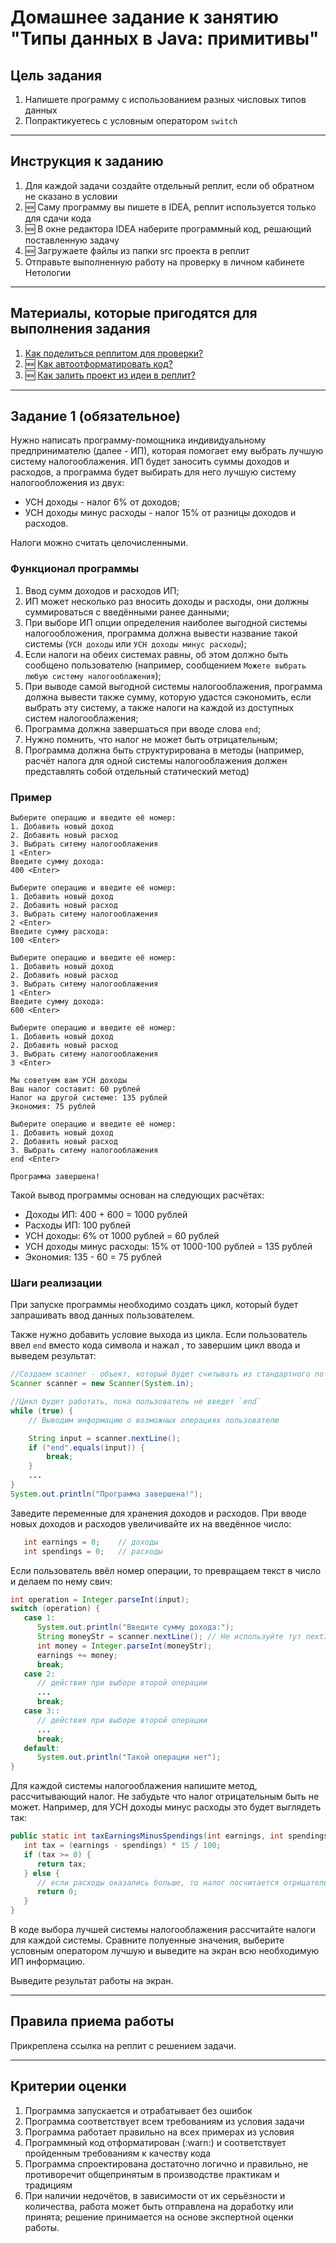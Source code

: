 # Домашнее задание к занятию "Типы данных в Java: примитивы"

## Цель задания

1. Напишете программу с использованием разных числовых типов данных
1. Попрактикуетесь с условным оператором `switch`

------

## Инструкция к заданию

1. Для каждой задачи создайте отдельный реплит, если об обратном не сказано в условии
1. :new: Саму программу вы пишете в IDEA, реплит используется только для сдачи кода
3. :new: В окне редактора IDEA наберите программный код, решающий поставленную задачу
5. :new: Загружаете файлы из папки src проекта в реплит
6. Отправьте выполненную работу на проверку в личном кабинете Нетологии

------

## Материалы, которые пригодятся для выполнения задания

1. [Как поделиться реплитом для проверки?](https://github.com/netology-code/java2-homeworks/blob/main/QA_ReplitShare.md)
2. :new: [Как автоотформатировать код?](https://github.com/netology-code/java2-homeworks/blob/main/QA_Format.md)
3. :new: [Как залить проект из идеи в реплит?](https://github.com/netology-code/java2-homeworks/blob/main/QA_ReplitUpload.md)

------

## Задание 1 (обязательное)

Нужно написать программу-помощника индивидуальному предпринимателю (далее - ИП), которая помогает ему выбрать лучшую систему налогооблажения.
ИП будет заносить суммы доходов и расходов, а программа будет выбирать для него лучшую систему налогообложения из двух:
* УСН доходы - налог 6% от доходов;
* УСН доходы минус расходы - налог 15% от разницы доходов и расходов.

Налоги можно считать целочисленными.

### Функционал программы
1. Ввод сумм доходов и расходов ИП;
2. ИП может несколько раз вносить доходы и расходы, они должны суммироваться с введёнными ранее данными;
3. При выборе ИП опции определения наиболее выгодной системы налогообложения, программа должна вывести название такой системы (`УСН доходы` или `УСН доходы минус расходы`);
4. Если налоги на обеих системах равны, об этом должно быть сообщено пользователю (например, сообщением `Можете выбрать любую систему налогооблажения`);
5. При выводе самой выгодной системы налогооблажения, программа должна вывести также сумму, которую удастся сэкономить, если выбрать эту систему, а также налоги на каждой из доступных систем налогооблажения;
6. Программа должна завершаться при вводе слова `end`;
7. Нужно помнить, что налог не может быть отрицательным;
8. Программа должна быть структурирована в методы (например, расчёт налога для одной системы налогооблажения должен представлять собой отдельный статический метод)

### Пример 
```
Выберите операцию и введите её номер:
1. Добавить новый доход
2. Добавить новый расход
3. Выбрать ситему налогооблажения
1 <Enter>
Введите сумму дохода:
400 <Enter>

Выберите операцию и введите её номер:
1. Добавить новый доход
2. Добавить новый расход
3. Выбрать ситему налогооблажения
2 <Enter>
Введите сумму расхода:
100 <Enter>

Выберите операцию и введите её номер:
1. Добавить новый доход
2. Добавить новый расход
3. Выбрать ситему налогооблажения
1 <Enter>
Введите сумму дохода:
600 <Enter>

Выберите операцию и введите её номер:
1. Добавить новый доход
2. Добавить новый расход
3. Выбрать ситему налогооблажения
3 <Enter>

Мы советуем вам УСН доходы
Ваш налог составит: 60 рублей
Налог на другой системе: 135 рублей
Экономия: 75 рублей

Выберите операцию и введите её номер:
1. Добавить новый доход
2. Добавить новый расход
3. Выбрать ситему налогооблажения
end <Enter>

Программа завершена!
```

Такой вывод программы основан на следующих расчётах:
* Доходы ИП: 400 + 600 = 1000 рублей
* Расходы ИП: 100 рублей
* УСН доходы: 6% от 1000 рублей = 60 рублей
* УСН доходы минус расходы: 15% от 1000-100 рублей = 135 рублей
* Экономия: 135 - 60 = 75 рублей

### Шаги реализации
При запуске программы необходимо создать цикл, который будет запрашивать ввод данных пользователем.

Также нужно добавить условие выхода из цикла. Если пользователь ввел `end` вместо кода символа и нажал <enter>, то завершим цикл ввода и выведем результат:
   ```java
   //Создаем scanner - объект, который будет считывать из стандартного потока ввода/вывода (console)
   Scanner scanner = new Scanner(System.in);

   //Цикл будет работать, пока пользователь не введет `end`
   while (true) {     
       // Выводим информацию о возможных операциях пользователю
   
       String input = scanner.nextLine();
       if ("end".equals(input)) {
           break;
       }
       ...
   }
   System.out.println("Программа завершена!");
   ```

Заведите переменные для хранения доходов и расходов. При вводе новых доходов и расходов увеличивайте их на введённое число:
   ```java
      int earnings = 0;    // доходы
      int spendings = 0;   // расходы
   ```

Если пользователь ввёл номер операции, то превращаем текст в число и делаем по нему свич:
   ```java
   int operation = Integer.parseInt(input);
   switch (operation) {
      case 1:
         System.out.println("Введите сумму дохода:");
         String moneyStr = scanner.nextLine(); // Не используйте тут nextInt (!)
         int money = Integer.parseInt(moneyStr);
         earnings += money;
         break;
      case 2:
         // действия при выборе второй операции
         ...
         break;
      case 3::
         // действия при выборе второй операции
         ...
         break;
      default:
         System.out.println("Такой операции нет");
   }
   ```

Для каждой системы налогооблажения напишите метод, рассчитывающий налог. Не забудьте что налог отрицательным быть не может. Например, для УСН доходы минус расходы это будет выглядеть так:
   ```java
   public static int taxEarningsMinusSpendings(int earnings, int spendings) {
      int tax = (earnings - spendings) * 15 / 100;
      if (tax >= 0) {
         return tax;
      } else {
         // если расходы оказались больше, то налог посчитается отрицательным
         return 0;
      }
   }
   ```

В коде выбора лучшей системы налогооблажения рассчитайте налоги для каждой системы. Сравните полуенные значения, выберите условным оператором лучшую и выведите на экран всю необходимую ИП информацию.

Выведите результат работы на экран.

------

## Правила приема работы

Прикреплена ссылка на реплит с решением задачи.

------

## Критерии оценки

1. Программа запускается и отрабатывает без ошибок
2. Программа соответствует всем требованиям из условия задачи
3. Программа работает правильно на всех примерах из условия
4. Программный код отформатирован (:warn:) и соответствует пройденным требованиям к качеству кода
5. Программа спроектирована достаточно логично и правильно, не противоречит общепринятым в производстве практикам и традициям
6. При наличии недочётов, в зависимости от их серьёзности и количества, работа может быть отправлена на доработку или принята; решение принимается на основе экспертной оценки работы.
